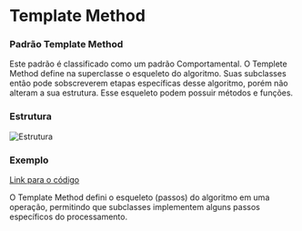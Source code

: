 # Template Method

### Padrão Template Method

Este padrão é classificado como um padrão Comportamental. O Templete Method define na superclasse o esqueleto do algoritmo. Suas subclasses então pode sobscreverem etapas específicas desse algoritmo, porém não alteram a sua estrutura. Esse esqueleto podem possuir métodos e funções.


### Estrutura

![Estrutura](https://refactoring.guru/images/patterns/diagrams/template-method/structure.png)

### Exemplo

[Link para o código](https://github.com/Guilherme-Camillo/Padroes-de-Projeto/tree/master/Template%20Method/Exemplo)


O Template Method defini o esqueleto (passos) do algoritmo em uma operação, permitindo que subclasses implementem alguns passos específicos do processamento.
